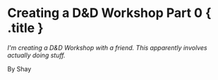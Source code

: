 # Creating a D&D Workshop Part 0 { .title }

_I'm creating a D&D Workshop with a friend. This apparently involves actually doing stuff._

By Shay
